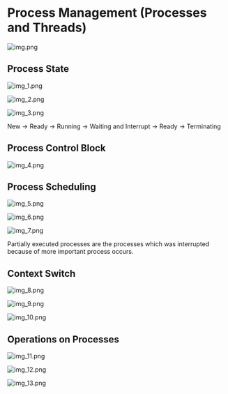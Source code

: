 # Process Management (Processes and Threads)

![img.png](img.png)

## Process State

![img_1.png](img_1.png)

![img_2.png](img_2.png)

![img_3.png](img_3.png)

New -> Ready -> Running -> Waiting and Interrupt -> Ready -> Terminating

## Process Control Block

![img_4.png](img_4.png)

## Process Scheduling

![img_5.png](img_5.png)

![img_6.png](img_6.png)

![img_7.png](img_7.png)

Partially executed processes are the processes which was interrupted because
of more important process occurs.

## Context Switch

![img_8.png](img_8.png)

![img_9.png](img_9.png)

![img_10.png](img_10.png)

## Operations on Processes

![img_11.png](img_11.png)

![img_12.png](img_12.png)

![img_13.png](img_13.png)
